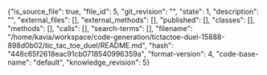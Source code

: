 {"is_source_file": true, "file_id": 5, "git_revision": "", "state": 1, "description": "", "external_files": [], "external_methods": [], "published": [], "classes": [], "methods": [], "calls": [], "search-terms": [], "filename": "/home/kavia/workspace/code-generation/tictactoe-duel-15888-898d0b02/tic_tac_toe_duel/README.md", "hash": "448c65f2618eac91cb0718540996359a", "format-version": 4, "code-base-name": "default", "knowledge_revision": 5}